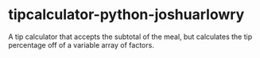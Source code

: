 # tipcalculator-python-joshuarlowry
A tip calculator that accepts the subtotal of the meal, but calculates the tip percentage off of a variable array of factors.

